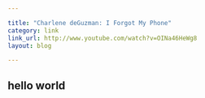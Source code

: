 ```yaml
---

title: "Charlene deGuzman: I Forgot My Phone"
category: link
link_url: http://www.youtube.com/watch?v=OINa46HeWg8
layout: blog

---
```


## hello world
